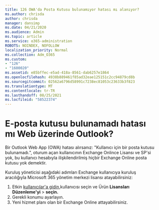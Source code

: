 ```yaml
---
title: 126 OWA'da Posta Kutusu bulunamıyor hatası mı alanıyor?
ms.author: chrisda
author: chrisda
manager: dansimp
ms.date: 04/21/2020
ms.audience: Admin
ms.topic: article
ms.service: o365-administration
ROBOTS: NOINDEX, NOFOLLOW
localization_priority: Normal
ms.collection: Adm_O365
ms.custom:
- "126"
- "1600020"
ms.assetid: e85bffec-e5ad-418a-8561-dab6257e1864
ms.openlocfilehash: 4938b889461f85ad32eae125151c2cc94879cd8b
ms.sourcegitcommit: 02562a6796d58991c7238ec81053c23633b3f823
ms.translationtype: MT
ms.contentlocale: tr-TR
ms.lasthandoff: 08/25/2021
ms.locfileid: "58522374"
---
```

# <a name="getting-a-mailbox-not-found-error-in-outlook-on-the-web"></a>E-posta kutusu bulunamadı hatası mı Web üzerinde Outlook?

Bir Outlook Web App (OWA) hatası alırsanız: "Kullanıcı için bir posta kutusu bulunamadı.", oturum açan kullanıcının Exchange Onlince Lisansı ve SP'si yok, bu kullanıcı hesabıyla ilişkilendirilmiş hiçbir Exchange Online posta kutusu yok demektir. 

Kuruluş yöneticisi aşağıdaki adımları Exchange kullanıcıya kuruluş aracılığıyla Microsoft 365 yönetim merkezi lisansı atayabilirsiniz:

1. Etkin [kullanıcılar'a gidin,](https://portal.office.com/adminportal/home#/users)kullanıcısı seçin ve Ürün **Lisansları Düzenleme'yi**  >  **seçin.** 
1. Gerekli konumu ayarlayın.
1. Yeni hizmet planı olan bir Exchange Online attayabilirsiniz.
